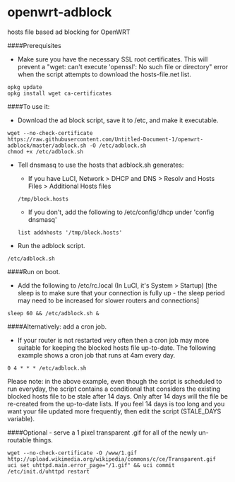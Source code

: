 # openwrt-adblock
hosts file based ad blocking for OpenWRT

####Prerequisites
* Make sure you have the necessary SSL root certificates. This will prevent a "wget: can't execute 'openssl': No such file or directory" error when the script attempts to download the hosts-file.net list.

```
opkg update
opkg install wget ca-certificates
```

####To use it:

* Download the ad block script, save it to /etc, and make it executable.
```
wget --no-check-certificate https://raw.githubusercontent.com/Untitled-Document-1/openwrt-adblock/master/adblock.sh -O /etc/adblock.sh
chmod +x /etc/adblock.sh
```

* Tell dnsmasq to use the hosts that adblock.sh generates:
    * If you have LuCI, Network > DHCP and DNS > Resolv and Hosts Files > Additional Hosts files
    ```
    /tmp/block.hosts
    ```
    * If you don't, add the following to /etc/config/dhcp under 'config dnsmasq'
    ```
    list addnhosts '/tmp/block.hosts'
    ```

* Run the adblock script.
```
/etc/adblock.sh
```

####Run on boot.
* Add the following to /etc/rc.local (In LuCI, it's System > Startup) [the sleep is to make sure that your connection is fully up - the sleep period may need to be increased for slower routers and connections]
```
sleep 60 && /etc/adblock.sh &
```
####Alternatively: add a cron job.
* If your router is not restarted very often then a cron job may more suitable for keeping the blocked hosts file up-to-date. The following example shows a cron job that runs at 4am every day.
````
0 4 * * * /etc/adblock.sh
````
Please note: in the above example, even though the script is scheduled to run everyday, the script contains a conditional that considers the existing blocked hosts file to be stale after 14 days. Only after 14 days will the file be re-created from the up-to-date lists. If you feel 14 days is too long and you want your file updated more frequently, then edit the script (STALE_DAYS variable).

####Optional - serve a 1 pixel transparent .gif for all of the newly un-routable things.
```
wget --no-check-certificate -O /www/1.gif http://upload.wikimedia.org/wikipedia/commons/c/ce/Transparent.gif
uci set uhttpd.main.error_page="/1.gif" && uci commit
/etc/init.d/uhttpd restart
```
